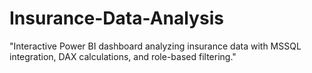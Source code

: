 # Insurance-Data-Analysis
"Interactive Power BI dashboard analyzing insurance data with MSSQL integration, DAX calculations, and role-based filtering."
